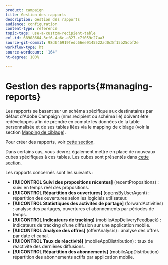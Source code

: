 ```yaml
---
product: campaign
title: Gestion des rapports
description: Gestion des rapports
audience: configuration
content-type: reference
topic-tags: use-a-custom-recipient-table
exl-id: 68908664-3cf6-4a6c-a327-c7f059c27aa3
source-git-commit: 98d646919fedc66ee9145522ad0c5f15b25dbf2e
workflow-type: ht
source-wordcount: '164'
ht-degree: 100%

---
```


# Gestion des rapports{#managing-reports}

Les rapports se basant sur un schéma spécifique aux destinataires par défaut d&#39;Adobe Campaign (nms:recipient ou schéma lié) doivent être redéveloppés afin de prendre en compte les données de la table personnalisée et de ses tables liées via le mapping de ciblage (voir la section [Mapping de ciblage](../../configuration/using/target-mapping.md)).

Pour créer des rapports, voir [cette section](../../reporting/using/about-reports-creation-in-campaign.md).

Dans certains cas, vous devrez également mettre en place de nouveaux cubes spécifiques à ces tables. Les cubes sont présentés dans [cette section](../../reporting/using/about-cubes.md).

Les rapports concernés sont les suivants :

* **[!UICONTROL Suivi des propositions récentes]** (recentPropositions) : suivi en temps réél des propositions.
* **[!UICONTROL Répartition des ouvertures]** (opensByUserAgent) : répartition des ouvertures selon les logiciels utilisateur.
* **[!UICONTROL Statistiques des activités de partage]** (forwardActivities) : analyse des partages, ouvertures et abonnements par périodes de temps.
* **[!UICONTROL Indicateurs de tracking]** (mobileAppDeliveryFeedback) : indicateurs de tracking d&#39;une diffusion sur une application mobile.
* **[!UICONTROL Analyse des offres]** (offerAnalysis) : analyse des offres par date et canal.
* **[!UICONTROL Taux de réactivité]** (mobileAppDistribution) : taux de réactivité des dernières diffusions.
* **[!UICONTROL Répartition des abonnements]** (mobileAppDistribution) répartition des abonnements actifs par application mobile.
